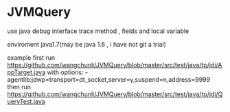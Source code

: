 # JVMQuery
use java debug interface trace method , fields and local variable

enviroment
 java1.7(may be java 1.6 , i have not git a trial)
 
example
 first run https://github.com/wangchunli/JVMQuery/blob/master/src/test/java/tp/jdi/AppTarget.java with options:
        -agentlib:jdwp=transport=dt_socket,server=y,suspend=n,address=9999
 then run https://github.com/wangchunli/JVMQuery/blob/master/src/test/java/tp/jdi/QueryTest.java



 




